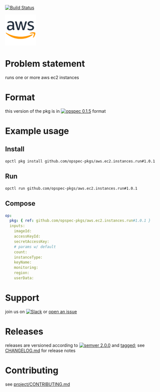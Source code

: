 [![Build Status](https://travis-ci.org/opspec-pkgs/aws.ec2.instances.run.svg?branch=master)](https://travis-ci.org/opspec-pkgs/aws.ec2.instances.run)

<img src="icon.svg" alt="icon" height="100px">

# Problem statement

runs one or more aws ec2 instances

# Format

this version of the pkg is in [![opspec 0.1.5](https://img.shields.io/badge/opspec-0.1.5-brightgreen.svg?colorA=6b6b6b&colorB=fc16be)](https://opspec.io/0.1.5/packages.html) format

# Example usage

## Install

```shell
opctl pkg install github.com/opspec-pkgs/aws.ec2.instances.run#1.0.1
```

## Run

```
opctl run github.com/opspec-pkgs/aws.ec2.instances.run#1.0.1
```

## Compose

```yaml
op:
  pkg: { ref: github.com/opspec-pkgs/aws.ec2.instances.run#1.0.1 }
  inputs:
    imageId:
    accessKeyId:
    secretAccessKey:
    # params w/ default
    count:
    instanceType:
    keyName:
    monitoring:
    region:
    userData:
```

# Support

join us on
[![Slack](https://opspec-slackin.herokuapp.com/badge.svg)](https://opspec-slackin.herokuapp.com/)
or
[open an issue](https://github.com/opspec-pkgs/aws.ec2.instances.run/issues)

# Releases

releases are versioned according to
[![semver 2.0.0](https://img.shields.io/badge/semver-2.0.0-brightgreen.svg)](http://semver.org/spec/v2.0.0.html)
and [tagged](https://git-scm.com/book/en/v2/Git-Basics-Tagging); see
[CHANGELOG.md](CHANGELOG.md) for release notes

# Contributing

see
[project/CONTRIBUTING.md](https://github.com/opspec-pkgs/project/blob/master/CONTRIBUTING.md)
